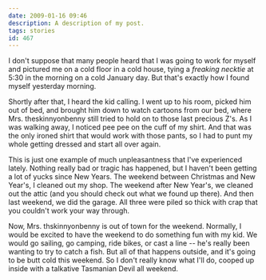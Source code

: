 ```yaml
---
date: 2009-01-16 09:46
description: A description of my post.
tags: stories
id: 467
---
```

I don't suppose that many people heard that I was going to work for myself and pictured me on a cold floor in a cold house, tying a <i>freaking necktie</i> at 5:30 in the morning on a cold January day.  But that's exactly how I found myself yesterday morning.

Shortly after that, I heard the kid calling.  I went up to his room, picked him out of bed, and brought him down to watch cartoons from our bed, where Mrs. theskinnyonbenny still tried to hold on to those last precious Z's.  As I was walking away, I noticed pee pee on the cuff of my shirt.  And that was the only ironed shirt that would work with those pants, so I had to punt my whole getting dressed and start all over again.
<!--more-->
This is just one example of much unpleasantness that I've experienced lately.  Nothing really bad or tragic has happened, but I haven't been getting a lot of yucks since New Years.  The weekend between Christmas and New Year's, I cleaned out my shop.  The weekend after New Year's, we cleaned out the attic (and you should <a onclick="window.open('/pg3.php?spgmGal=050%20-%20Christmas%202008','050Christmas2008','width=1024, height=768, toolbar=no, location = no, directories=no, menubar=no, resizable=yes, scrollbars=no');"  >check out what we found up there</a>).  And then last weekend, we did the garage.  All three were piled so thick with crap that you couldn't work your way through.

Now, Mrs. thskinnyonbenny is out of town for the weekend.  Normally, I would be excited to have the weekend to do something fun with my kid.  We would go sailing, go camping, ride bikes, or cast a line -- he's really been wanting to try to catch a fish.  But all of that happens outside, and it's going to be butt cold this weekend.  So I don't really know what I'll do, cooped up inside with a talkative Tasmanian Devil all weekend.